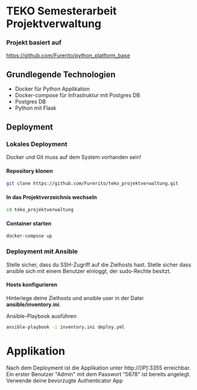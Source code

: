 # TEKO Semesterarbeit Projektverwaltung

### Projekt basiert auf 
https://github.com/Furerito/python_platform_base

## Grundlegende Technologien
- Docker für Python Applikation  
- Docker-compose für Infrastruktur mit Postgres DB  
- Postgres DB  
- Python mit Flask  

## Deployment

### Lokales Deployment

Docker und Git muss auf dem System vorhanden sein!

#### Repository klonen
```bash
git clone https://github.com/Furerito/teko_projektverwaltung.git
```
#### In das Projektverzeichnis wechseln
```bash
cd teko_projektverwaltung
```
#### Container starten
```bash
docker-compose up
```
### Deployment mit Ansible

Stelle sicher, dass du SSH-Zugriff auf die Zielhosts hast. 
Stelle sicher dass ansible sich mit einem Benutzer einloggt, der sudo-Rechte besitzt.

#### Hosts konfigurieren
Hinterlege deine Zielhosts und ansible user in der Datei **ansible/inventory.ini**.

Ansible-Playbook ausführen
```bash
ansible-playbook -i inventory.ini deploy.yml
```

# Applikation
Nach dem Deployment ist die Applikation unter http://[IP]:3355 erreichbar.
Ein erster Benutzer "Admin" mit dem Passwort "5678" ist bereits angelegt.
Verwende deine bevorzugte Authenticator App
